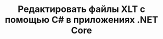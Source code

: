 ---
############################# Static ############################
layout: "auto-gen-gist"
draft: false
path: "ru/redaction/net/text/xlt"
otherformats: CSV DOC DOCM DOCX DOT DOTM DOTX PDF POT POTM PPS PPSM PPSX PPT PPTM PPTX RTF XLS XLSM XLSX XLTM XLTX  

############################# Head ############################
head_title: "Редактируйте конфиденциальную информацию из документов XLT через .NET Core"
head_description: "Применяйте редактирование текста с использованием точной фразы или регулярного выражения для документов разных форматов."

############################# Header ############################
title: "Редактировать файлы XLT с помощью C# в приложениях .NET Core"
description: "Поиск и замена текста в документах, электронных таблицах и презентациях Office и OpenOffice, а также XLT в Windows, Linux и macOS"

################### SubMenu/Download Button #####################
button:
    enable: true

############################# About ############################
about:
    enable: true
    title: "Редактирование документов для .NET API"
    content: |
        Единый независимый от формата интерфейс для редактирования конфиденциальной и секретной информации из документов и изображений PDF, Word, Excel, PowerPoint, включая возможность изменения метаданных и удаления комментариев. С помощью инструмента GroupDocs.Redaction вы можете отредактировать текст и сохранить отредактированный документ в формате PDF, преобразовав все страницы в растровые изображения или сохранить документ в исходном формате для дальнейшего редактирования.

############################# Steps ############################
steps:
    enable: true
    block:
    - title_left: "Редактировать точный текст из XLT с помощью C#"
      content_left: |
        [GroupDocs.Redaction](ru//redaction/net/) позволяет разработчикам .NET добавить функцию редактирования файлов DOCX, выполнив несколько простых действий. 

        * Создайте экземпляр класса [Redactor](https://apireference.groupdocs.com/redaction/net/groupdocs.redaction/redactor) и загрузите файл XLT 
        * Создайте экземпляр класса [ExactPhraseRedaction](https://apireference.groupdocs.com/redaction/net/groupdocs.redaction.redactions/exactphraseredaction) для поиска и замены текста.
        * Вызов метода [Redactor.Apply](https://apireference.groupdocs.com/redaction/net/groupdocs.redaction/redactor/methods/apply/index) с объектом ExactPhraseRedaction

      title_right: "Начните работу с Redaction API"
      content_right: |
        Установите из командной строки как ```nuget install GroupDocs.Redaction``` или через консоль диспетчера пакетов Visual Studio с помощью ```Install-Package GroupDocs.Redaction```.
        Кроме того, вы можете получить автономный установщик MSI или DLL-файлы в ZIP-файле из [загрузок](https://downloads.groupdocs.com/redaction/net) и указать их в своем проекте вручную.

      code: |
        ```cs
        using (Redactor redactor = new Redactor(@"sample.xlt"))
        {
        	redactor.Apply(new ExactPhraseRedaction("John Doe", new ReplacementOptions("[personal]")));
        	redactor.Save();
        }
        ```
      
    - title_left: "Системные Требования"
      content_left: |
        API GroupDocs.Redaction для .NET поддерживаются на всех основных платформах и операционных системах. Полное руководство по системным требованиям можно найти на странице [системные требования](https://docs.groupdocs.com/redaction/net/system-requirements/). Перед выполнением приведенного ниже кода убедитесь, что на вашем компьютере установлены следующие предварительные компоненты. система:
        * Операционные системы: Microsoft Windows, Linux, MacOS
        * Среда разработки: Visual Studio, Xamarin, MonoDevelop и т. д.
        * Фреймворки: .NET Framework, .NET Standard, .NET Core, Mono
        * Получите последнюю версию API GroupDocs.Redaction .NET из [NuGet](https://www.nuget.org/packages/GroupDocs.Redaction/)
        
      title_right: "Зачем использовать GroupDocs.Redaction"
      content_right: |
        * Разрешить пользователям добавлять пользовательские форматы документов и типы редакций
        * Для удаления конфиденциальной информации не требуется дополнительное программное обеспечение.
        * Возможность установить документ рендеринга диапазона страниц в формате PDF
        * Простой способ редактирования различных типов метаданных: имя автора, версия, название, тема, описание и многое другое.
        * Извлечение информации о документе — тип файла, количество страниц и т. д.
        * Полная поддержка нескольких форматов данных

############################# Demos ############################
demos:
    enable: true
############################# More Formats ############################
more_formats:
    enable: true

############################# Back to top ###############################
back_to_top:
    enable: true
---